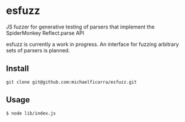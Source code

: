 # esfuzz

JS fuzzer for generative testing of parsers that implement the SpiderMonkey Reflect.parse API

esfuzz is currently a work in progress. An interface for fuzzing arbitrary sets of parsers is planned.

## Install

    git clone git@github.com:michaelficarra/esfuzz.git

## Usage

    $ node lib/index.js
